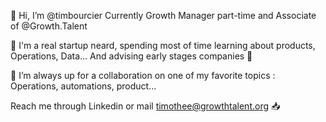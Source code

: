 👋 Hi, I’m @timbourcier
Currently Growth Manager part-time and Associate of @Growth.Talent 

🧡 I'm a real startup neard, spending most of time learning about products, Operations, Data... And advising early stages companies 🌱

🤝 I’m always up for a collaboration on one of my favorite topics : Operations, automations, product... 

Reach me through Linkedin or mail timothee@growthtalent.org 📥 
